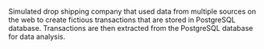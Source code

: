 Simulated drop shipping company that used data from multiple sources on the web to create fictious transactions that are stored in PostgreSQL database.  Transactions are then extracted from the PostgreSQL database for data analysis.  